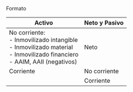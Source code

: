 Formato

| Activo                                                                                                                          | Neto y Pasivo |
| ------------------------------------------------------------------------------------------------------------------------------- | ------------- |
| No corriente: <br>- Inmovilizado intangible<br>- Inmovilizado material<br>- Inmovilizado financiero<br>- AAIM, AAII (negativos) | Neto          |
| Corriente                                                                                                                       | No corriente  |
|                                                                                                                                 | Corriente     |
